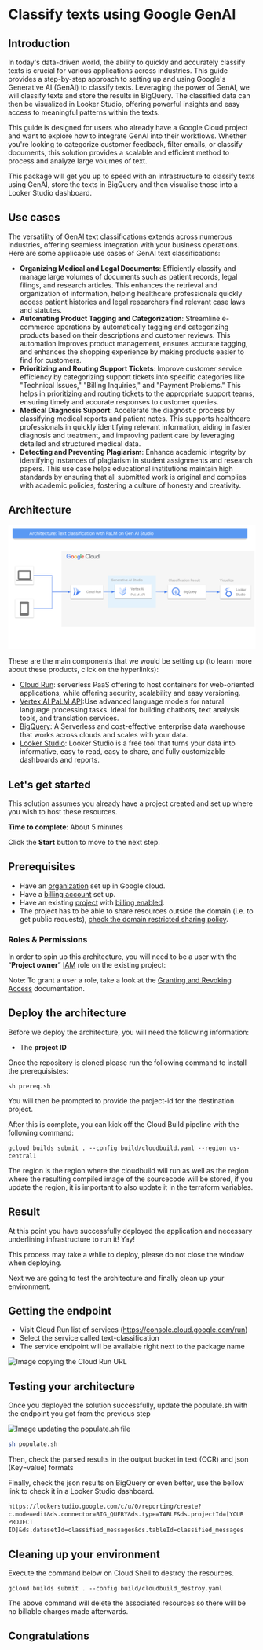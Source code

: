 # Classify texts using Google GenAI

## Introduction
In today's data-driven world, the ability to quickly and accurately classify texts is crucial for various applications across industries. This guide provides a step-by-step approach to setting up and using Google's Generative AI (GenAI) to classify texts. Leveraging the power of GenAI, we will classify texts and store the results in BigQuery. The classified data can then be visualized in Looker Studio, offering powerful insights and easy access to meaningful patterns within the texts.

This guide is designed for users who already have a Google Cloud project and want to explore how to integrate GenAI into their workflows. Whether you're looking to categorize customer feedback, filter emails, or classify documents, this solution provides a scalable and efficient method to process and analyze large volumes of text.

This package will get you up to speed with an infrastructure to classify texts using GenAI, store the texts in BigQuery and then visualise those into a Looker Studio dashboard.

## Use cases
The versatility of GenAI text classifications extends across numerous industries, offering seamless integration with your business operations. Here are some applicable use cases of GenAI text classifications:

* __Organizing Medical and Legal Documents__: Efficiently classify and manage large volumes of documents such as patient records, legal filings, and research articles. This enhances the retrieval and organization of information, helping healthcare professionals quickly access patient histories and legal researchers find relevant case laws and statutes.
* __Automating Product Tagging and Categorization__: Streamline e-commerce operations by automatically tagging and categorizing products based on their descriptions and customer reviews. This automation improves product management, ensures accurate tagging, and enhances the shopping experience by making products easier to find for customers.
* __Prioritizing and Routing Support Tickets__: Improve customer service efficiency by categorizing support tickets into specific categories like "Technical Issues," "Billing Inquiries," and "Payment Problems." This helps in prioritizing and routing tickets to the appropriate support teams, ensuring timely and accurate responses to customer queries.
* __Medical Diagnosis Support__: Accelerate the diagnostic process by classifying medical reports and patient notes. This supports healthcare professionals in quickly identifying relevant information, aiding in faster diagnosis and treatment, and improving patient care by leveraging detailed and structured medical data.
* __Detecting and Preventing Plagiarism__: Enhance academic integrity by identifying instances of plagiarism in student assignments and research papers. This use case helps educational institutions maintain high standards by ensuring that all submitted work is original and complies with academic policies, fostering a culture of honesty and creativity.

## Architecture
<p align="center"><img src="Architecture.png"></p>


These are the main components that we would be setting up (to learn more about these products, click on the hyperlinks):
* [Cloud Run](https://cloud.google.com/run): serverless PaaS offering to host containers for web-oriented applications, while offering security, scalability and easy versioning.
* [Vertex AI PaLM API](https://cloud.google.com/vertex-ai/generative-ai/docs/language-model-overview#palm-api):Use advanced language models for natural language processing tasks. Ideal for building chatbots, text analysis tools, and translation services.
* [BigQuery](https://cloud.google.com/bigquery): A Serverless and cost-effective enterprise data warehouse that works across clouds and scales with your data. 
* [Looker Studio](https://support.google.com/looker-studio/answer/6283323?hl=en): Looker Studio is a free tool that turns your data into informative, easy to read, easy to share, and fully customizable dashboards and reports.



## Let's get started

This solution assumes you already have a project created and set up where you wish to host these resources.

**Time to complete**: About 5 minutes

Click the **Start** button to move to the next step.

## Prerequisites

* Have an [organization](https://cloud.google.com/resource-manager/docs/creating-managing-organization) set up in Google cloud.
* Have a [billing account](https://cloud.google.com/billing/docs/how-to/manage-billing-account) set up.
* Have an existing [project](https://cloud.google.com/resource-manager/docs/creating-managing-projects) with [billing enabled](https://cloud.google.com/billing/docs/how-to/modify-project).
* The project has to be able to share resources outside the domain (i.e. to get public requests), [check the domain restricted sharing policy](https://cloud.google.com/resource-manager/docs/organization-policy/restricting-domains#console).

### Roles & Permissions

In order to spin up this architecture, you will need to be a user with the “__Project owner__” [IAM](https://cloud.google.com/iam) role on the existing project:

Note: To grant a user a role, take a look at the [Granting and Revoking Access](https://cloud.google.com/iam/docs/granting-changing-revoking-access#grant-single-role) documentation.

## Deploy the architecture

Before we deploy the architecture, you will need the following information:

* The __project ID__

Once the repository is cloned please run the following command to install the prerequisistes:

```
sh prereq.sh
```

You will then be prompted to provide the project-id for the destination project.

After this is complete, you can kick off the Cloud Build pipeline with the following command:

```
gcloud builds submit . --config build/cloudbuild.yaml --region us-central1
```

The region is the region where the cloudbuild will run as well as the region where the resulting compiled image of the sourcecode will be stored, if you update the region, it is important to also update it in the terraform variables.


## Result

At this point you have successfully deployed the application and necessary underlining infrastructure to run it! Yay!

This process may take a while to deploy, please do not close the window when deploying.

Next we are going to test the architecture and finally clean up your environment.

## Getting the endpoint
* Visit Cloud Run list of services (https://console.cloud.google.com/run) 
* Select the service called text-classification	
* The service endpoint will be available right next to the package name

![Image copying the Cloud Run URL](https://services.google.com/fh/files/misc/copy_cloudrun_url.gif)




## Testing your architecture
Once you deployed the solution successfully, update the populate.sh with the endpoint you got from the previous step

![Image updating the populate.sh file](https://services.google.com/fh/files/misc/update_url_populate_file.gif)

```bash
sh populate.sh
```

Then, check the parsed results in the output bucket in text (OCR) and json (Key=value) formats

Finally, check the json results on BigQuery or even better, use the bellow link to check it in a Looker Studio dashboard.

```
https://lookerstudio.google.com/c/u/0/reporting/create?c.mode=edit&ds.connector=BIG_QUERY&ds.type=TABLE&ds.projectId=[YOUR PROJECT ID]&ds.datasetId=classified_messages&ds.tableId=classified_messages
```

## Cleaning up your environment

Execute the command below on Cloud Shell to destroy the resources.

``` {shell}
gcloud builds submit . --config build/cloudbuild_destroy.yaml
```

The above command will delete the associated resources so there will be no billable charges made afterwards.

## Congratulations

<walkthrough-conclusion-trophy></walkthrough-conclusion-trophy>
